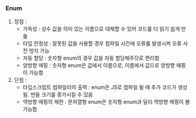 ### Enum
1. 장점 : 
   - 가독성 : 상수 값을 의미 있는 이름으로 대체할 수 있어 코드를 더 읽기 쉽게 만듦
   - 타입 안정성 : 잘못된 값을 사용할 경우 컴파일 시간에 오류를 발생시켜 오류 사전 방지 가능
   - 자동 할당 : 숫자형 enum의 경우 값을 자동 할당해주므로 편리함
   - 양방향 매핑 : 숫자형 enum은 값에서 이름으로, 이름에서 값으로 양방향 매핑이 가능함
2. 단점 : 
   - 타입스크립트 컴파일러의 출력 : enum은 JS로 컴파일 될 때 추가 코드가 생성됨. 번들 크기를 증가시킬 수 있음 
   - 역방향 매핑의 제한 : 문자열형 enum은 숫자형 enum과 달리 역방향 매핑이 불가능함